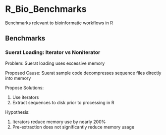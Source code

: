 # R_Bio_Benchmarks
Benchmarks relevant to bioinformatic workflows in R

## Benchmarks

### Suerat Loading: Iterator vs Noniterator

Problem: Suerat loading uses excessive memory

Proposed Cause: Suerat sample code decompresses sequence files directly into memory

Propose Solutions:
1. Use iterators
2. Extract sequences to disk prior to processing in R


Hypothesis:
1. Iterators reduce memory use by nearly 200%
2. Pre-extraction does not significantly reduce memory usage
